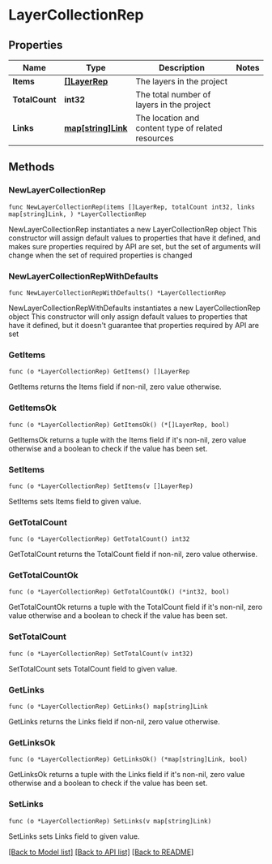 # LayerCollectionRep

## Properties

Name | Type | Description | Notes
------------ | ------------- | ------------- | -------------
**Items** | [**[]LayerRep**](LayerRep.md) | The layers in the project | 
**TotalCount** | **int32** | The total number of layers in the project | 
**Links** | [**map[string]Link**](Link.md) | The location and content type of related resources | 

## Methods

### NewLayerCollectionRep

`func NewLayerCollectionRep(items []LayerRep, totalCount int32, links map[string]Link, ) *LayerCollectionRep`

NewLayerCollectionRep instantiates a new LayerCollectionRep object
This constructor will assign default values to properties that have it defined,
and makes sure properties required by API are set, but the set of arguments
will change when the set of required properties is changed

### NewLayerCollectionRepWithDefaults

`func NewLayerCollectionRepWithDefaults() *LayerCollectionRep`

NewLayerCollectionRepWithDefaults instantiates a new LayerCollectionRep object
This constructor will only assign default values to properties that have it defined,
but it doesn't guarantee that properties required by API are set

### GetItems

`func (o *LayerCollectionRep) GetItems() []LayerRep`

GetItems returns the Items field if non-nil, zero value otherwise.

### GetItemsOk

`func (o *LayerCollectionRep) GetItemsOk() (*[]LayerRep, bool)`

GetItemsOk returns a tuple with the Items field if it's non-nil, zero value otherwise
and a boolean to check if the value has been set.

### SetItems

`func (o *LayerCollectionRep) SetItems(v []LayerRep)`

SetItems sets Items field to given value.


### GetTotalCount

`func (o *LayerCollectionRep) GetTotalCount() int32`

GetTotalCount returns the TotalCount field if non-nil, zero value otherwise.

### GetTotalCountOk

`func (o *LayerCollectionRep) GetTotalCountOk() (*int32, bool)`

GetTotalCountOk returns a tuple with the TotalCount field if it's non-nil, zero value otherwise
and a boolean to check if the value has been set.

### SetTotalCount

`func (o *LayerCollectionRep) SetTotalCount(v int32)`

SetTotalCount sets TotalCount field to given value.


### GetLinks

`func (o *LayerCollectionRep) GetLinks() map[string]Link`

GetLinks returns the Links field if non-nil, zero value otherwise.

### GetLinksOk

`func (o *LayerCollectionRep) GetLinksOk() (*map[string]Link, bool)`

GetLinksOk returns a tuple with the Links field if it's non-nil, zero value otherwise
and a boolean to check if the value has been set.

### SetLinks

`func (o *LayerCollectionRep) SetLinks(v map[string]Link)`

SetLinks sets Links field to given value.



[[Back to Model list]](../README.md#documentation-for-models) [[Back to API list]](../README.md#documentation-for-api-endpoints) [[Back to README]](../README.md)


